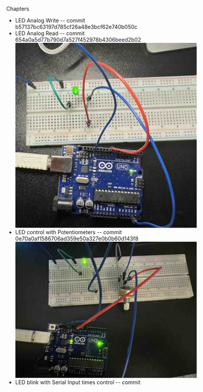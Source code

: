 Chapters

* LED Analog Write -- commit b57137bc63197d785cf26a48e3bcf62e740b050c
* LED Analog Read -- commit 654a0a5d77b790d7a527f452978b4306beed2b02 ![ref](/images/3.jpg)
* LED control with Potentiometers  -- commit 0e70a0af1586706ad359e50a327e0b0b60d143f8 ![ref](/images/4.jpg)
* LED blink with Serial Input times control -- commit